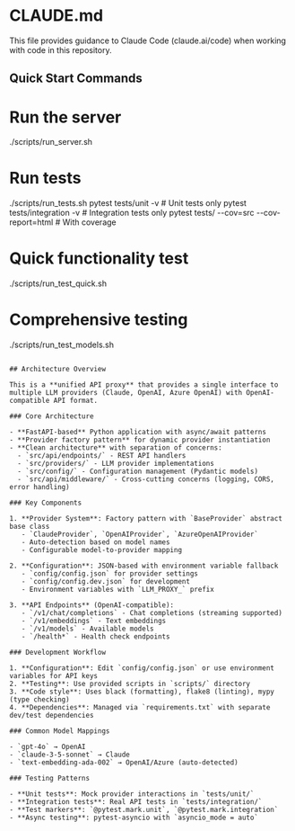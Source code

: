 # CLAUDE.md

This file provides guidance to Claude Code (claude.ai/code) when working with code in this repository.

## Quick Start Commands

# Run the server
./scripts/run_server.sh

# Run tests
./scripts/run_tests.sh
pytest tests/unit -v                    # Unit tests only
pytest tests/integration -v             # Integration tests only
pytest tests/ --cov=src --cov-report=html  # With coverage

# Quick functionality test
./scripts/run_test_quick.sh

# Comprehensive testing
./scripts/run_test_models.sh
```

## Architecture Overview

This is a **unified API proxy** that provides a single interface to multiple LLM providers (Claude, OpenAI, Azure OpenAI) with OpenAI-compatible API format.

### Core Architecture

- **FastAPI-based** Python application with async/await patterns
- **Provider factory pattern** for dynamic provider instantiation
- **Clean architecture** with separation of concerns:
  - `src/api/endpoints/` - REST API handlers
  - `src/providers/` - LLM provider implementations
  - `src/config/` - Configuration management (Pydantic models)
  - `src/api/middleware/` - Cross-cutting concerns (logging, CORS, error handling)

### Key Components

1. **Provider System**: Factory pattern with `BaseProvider` abstract base class
   - `ClaudeProvider`, `OpenAIProvider`, `AzureOpenAIProvider`
   - Auto-detection based on model names
   - Configurable model-to-provider mapping

2. **Configuration**: JSON-based with environment variable fallback
   - `config/config.json` for provider settings
   - `config/config.dev.json` for development
   - Environment variables with `LLM_PROXY_` prefix

3. **API Endpoints** (OpenAI-compatible):
   - `/v1/chat/completions` - Chat completions (streaming supported)
   - `/v1/embeddings` - Text embeddings
   - `/v1/models` - Available models
   - `/health*` - Health check endpoints

### Development Workflow

1. **Configuration**: Edit `config/config.json` or use environment variables for API keys
2. **Testing**: Use provided scripts in `scripts/` directory
3. **Code style**: Uses black (formatting), flake8 (linting), mypy (type checking)
4. **Dependencies**: Managed via `requirements.txt` with separate dev/test dependencies

### Common Model Mappings

- `gpt-4o` → OpenAI
- `claude-3-5-sonnet` → Claude
- `text-embedding-ada-002` → OpenAI/Azure (auto-detected)

### Testing Patterns

- **Unit tests**: Mock provider interactions in `tests/unit/`
- **Integration tests**: Real API tests in `tests/integration/`
- **Test markers**: `@pytest.mark.unit`, `@pytest.mark.integration`
- **Async testing**: pytest-asyncio with `asyncio_mode = auto`